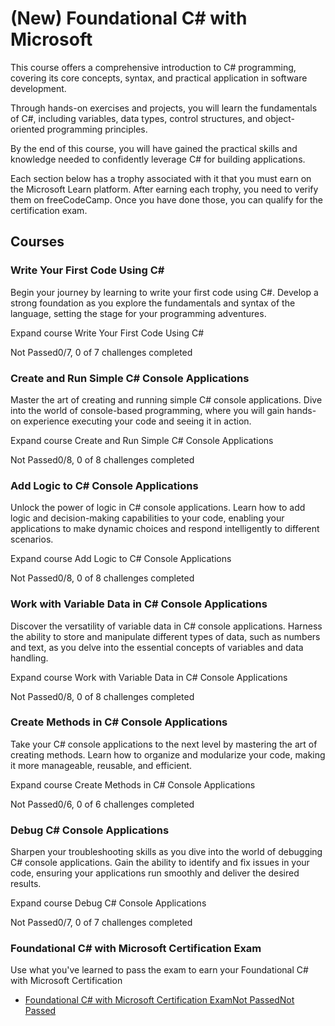 (New) Foundational C# with Microsoft
====================================

This course offers a comprehensive introduction to C# programming, covering its core concepts, syntax, and practical application in software development.

Through hands-on exercises and projects, you will learn the fundamentals of C#, including variables, data types, control structures, and object-oriented programming principles.

By the end of this course, you will have gained the practical skills and knowledge needed to confidently leverage C# for building applications.

Each section below has a trophy associated with it that you must earn on the Microsoft Learn platform. After earning each trophy, you need to verify them on freeCodeCamp. Once you have done those, you can qualify for the certification exam.

Courses
-------

### Write Your First Code Using C#

Begin your journey by learning to write your first code using C#. Develop a strong foundation as you explore the fundamentals and syntax of the language, setting the stage for your programming adventures.

Expand course Write Your First Code Using C#

Not Passed0/7, 0 of 7 challenges completed

### Create and Run Simple C# Console Applications

Master the art of creating and running simple C# console applications. Dive into the world of console-based programming, where you will gain hands-on experience executing your code and seeing it in action.

Expand course Create and Run Simple C# Console Applications

Not Passed0/8, 0 of 8 challenges completed

### Add Logic to C# Console Applications

Unlock the power of logic in C# console applications. Learn how to add logic and decision-making capabilities to your code, enabling your applications to make dynamic choices and respond intelligently to different scenarios.

Expand course Add Logic to C# Console Applications

Not Passed0/8, 0 of 8 challenges completed

### Work with Variable Data in C# Console Applications

Discover the versatility of variable data in C# console applications. Harness the ability to store and manipulate different types of data, such as numbers and text, as you delve into the essential concepts of variables and data handling.

Expand course Work with Variable Data in C# Console Applications

Not Passed0/8, 0 of 8 challenges completed

### Create Methods in C# Console Applications

Take your C# console applications to the next level by mastering the art of creating methods. Learn how to organize and modularize your code, making it more manageable, reusable, and efficient.

Expand course Create Methods in C# Console Applications

Not Passed0/6, 0 of 6 challenges completed

### Debug C# Console Applications

Sharpen your troubleshooting skills as you dive into the world of debugging C# console applications. Gain the ability to identify and fix issues in your code, ensuring your applications run smoothly and deliver the desired results.

Expand course Debug C# Console Applications

Not Passed0/7, 0 of 7 challenges completed

### Foundational C# with Microsoft Certification Exam

Use what you've learned to pass the exam to earn your Foundational C# with Microsoft Certification

*   [Foundational C# with Microsoft Certification ExamNot PassedNot Passed](/learn/foundational-c-sharp-with-microsoft/foundational-c-sharp-with-microsoft-certification-exam/foundational-c-sharp-with-microsoft-certification-exam)

